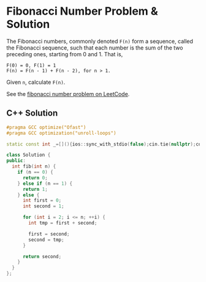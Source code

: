 # Fibonacci Number Problem & Solution

The Fibonacci numbers, commonly denoted `F(n)` form a sequence, called the Fibonacci sequence, such that each number is the sum of the two preceding ones, starting from 0 and 1.
That is,

```
F(0) = 0, F(1) = 1
F(n) = F(n - 1) + F(n - 2), for n > 1.
```

Given `n`, calculate `F(n)`.

See the [fibonacci number problem on LeetCode](https://leetcode.com/problems/fibonacci-number).

## C++ Solution

```cpp
#pragma GCC optimize("Ofast")
#pragma GCC optimization("unroll-loops")

static const int _=[](){ios::sync_with_stdio(false);cin.tie(nullptr);cout.tie(nullptr);return 0;}();

class Solution {
public:
  int fib(int n) {
    if (n == 0) {
      return 0;
    } else if (n == 1) {
      return 1;
    } else {
      int first = 0;
      int second = 1;

      for (int i = 2; i <= n; ++i) {
        int tmp = first + second;

        first = second;
        second = tmp;
      }

      return second;
    }
  }
};
```

